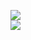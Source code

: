 [![](https://img.shields.io/badge/Made%20With-Github%20Spray-lightgrey.svg?style=for-the-badge&logo=github)](https://github.com/Annihil/github-spray#580)  
[![](https://i.imgur.com/2DrTn0Z.gif)](https://github.com/Annihil/github-spray)